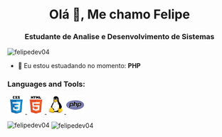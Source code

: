 <h1 align="center">Olá 👋, Me chamo Felipe</h1>
<h3 align="center">Estudante de Analise e Desenvolvimento de Sistemas</h3>

<p align="left"> <img src="https://komarev.com/ghpvc/?username=felipedev04&label=Profile%20views&color=0e75b6&style=flat" alt="felipedev04" /> </p>

- 🌱 Eu estou estuadando no momento: **PHP**

<h3 align="left"></h3>
<p align="left">
</p>

<h3 align="left">Languages and Tools:</h3>
<p align="left"> <a href="https://www.w3schools.com/css/" target="_blank" rel="noreferrer"> <img src="https://raw.githubusercontent.com/devicons/devicon/master/icons/css3/css3-original-wordmark.svg" alt="css3" width="40" height="40"/> </a> <a href="https://www.w3.org/html/" target="_blank" rel="noreferrer"> <img src="https://raw.githubusercontent.com/devicons/devicon/master/icons/html5/html5-original-wordmark.svg" alt="html5" width="40" height="40"/> </a> <a href="https://www.linux.org/" target="_blank" rel="noreferrer"> <img src="https://raw.githubusercontent.com/devicons/devicon/master/icons/linux/linux-original.svg" alt="linux" width="40" height="40"/> </a> <a href="https://www.php.net" target="_blank" rel="noreferrer"> <img src="https://raw.githubusercontent.com/devicons/devicon/master/icons/php/php-original.svg" alt="php" width="40" height="40"/> </a> </p>

<p><img align="left" src="https://github-readme-stats.vercel.app/api/top-langs?username=felipedev04&show_icons=true&locale=en&layout=compact" alt="felipedev04" /></p>

<p>&nbsp;<img align="center" src="https://github-readme-stats.vercel.app/api?username=felipedev04&show_icons=true&locale=en" alt="felipedev04" /></p>
